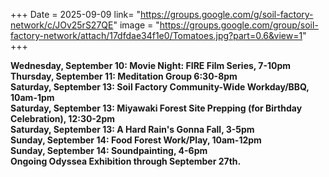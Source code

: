 +++
Date = 2025-09-09
link= "https://groups.google.com/g/soil-factory-network/c/JOv25rS27QE"
image = "https://groups.google.com/group/soil-factory-network/attach/17dfdae34f1e0/Tomatoes.jpg?part=0.6&view=1"
+++

**Wednesday, September 10: Movie Night: FIRE Film Series, 7-10pm**  
**Thursday, September 11: Meditation Group 6:30-8pm**  
**Saturday, September 13: Soil Factory Community-Wide Workday/BBQ, 10am-1pm**  
**Saturday, September 13: Miyawaki Forest Site Prepping (for Birthday Celebration), 12:30-2pm**  
**Saturday, September 13: A Hard Rain's Gonna Fall, 3-5pm**  
**Sunday, September 14: Food Forest Work/Play, 10am-12pm**  
**Sunday, September 14: Soundpainting, 4-6pm**  
**Ongoing Odyssea Exhibition through September 27th.**

<!--more--\> 

